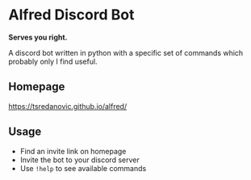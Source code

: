 # Alfred Discord Bot

**Serves you right.**

A discord bot written in python with a specific set of commands which probably only I find useful.

## Homepage

https://tsredanovic.github.io/alfred/

## Usage

- Find an invite link on homepage
- Invite the bot to your discord server
- Use `!help` to see available commands
